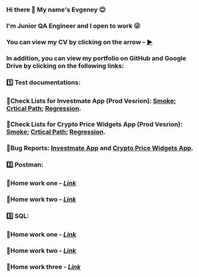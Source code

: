 ### Hi there 👋 My name's Evgeney :blush:
### I'm Junior QA Engineer and I open to work :stuck_out_tongue_winking_eye: 

### You can view my CV by clicking on the arrow - [:arrow_forward:](https://drive.google.com/file/d/14UWaZK316h8kwqF_Y2ae8fHWzDnIVgqX/view?usp=share_link) 
### In addition, you can view my portfolio on GitHub and Google Drive by clicking on the following links:
### :one: Test documentations:
### 🔸Check Lists for Investmate App (Prod Vesrion): [Smokе](https://docs.google.com/spreadsheets/d/18ytV0OAsYlJYjIoDi81GboPaq-nEO7IxCB57tpYulb8/edit#gid=1048996990); [Crtical Path](https://docs.google.com/spreadsheets/d/18ytV0OAsYlJYjIoDi81GboPaq-nEO7IxCB57tpYulb8/edit#gid=1372499893); [Regression](https://docs.google.com/spreadsheets/d/18ytV0OAsYlJYjIoDi81GboPaq-nEO7IxCB57tpYulb8/edit#gid=0).
### 🔸Check Lists for Crypto Price Widgets App (Prod Vesrion): [Smokе](https://docs.google.com/spreadsheets/d/1gfX5z899m5hREeXdSLKp-C44XkXXxojA2O91NvNOEUM/edit#gid=0); [Crtical Path](https://docs.google.com/spreadsheets/d/1gfX5z899m5hREeXdSLKp-C44XkXXxojA2O91NvNOEUM/edit#gid=1415740746); [Regression](https://docs.google.com/spreadsheets/d/1gfX5z899m5hREeXdSLKp-C44XkXXxojA2O91NvNOEUM/edit#gid=1373078348).
### 🔸Bug Reports: [Investmate App](https://docs.google.com/spreadsheets/d/12G1pVsco2yrww5j1gfW0AvF8psEplvSRoSPC1x-fQcA/edit#gid=0) and [Crypto Price Widgets App](https://docs.google.com/spreadsheets/d/1gfX5z899m5hREeXdSLKp-C44XkXXxojA2O91NvNOEUM/edit#gid=1390548020).
### :two: Postman:
### 🔸Home work one - [*Link*](https://github.com/EvgeneyKEO/Postman#:~:text=%F0%9F%94%B6,Postman_HW_1)
### 🔸Home work two - [*Link*](https://github.com/EvgeneyKEO/Postman#:~:text=%F0%9F%94%B6-,Postman_HW_2,-%F0%9F%94%B8)
### :three: SQL:
### 🔸Home work one - [*Link*](https://github.com/EvgeneyKEO/SQL#:~:text=%F0%9F%94%B6,SQL%20HW%20%E2%84%961)
### 🔸Home work two - [*Link*](https://github.com/EvgeneyKEO/SQL#:~:text=by%20created_on%20desc%3B-,%F0%9F%94%B6,SQL%20HW%20%E2%84%962,-1.%D0%A1%D0%BE%D0%B7%D0%B4%D0%B0%D1%82%D1%8C%20%D1%82%D0%B0%D0%B1%D0%BB%D0%B8%D1%86%D1%83)
### 🔸Home work three - [*Link*]([https://github.com/EvgeneyKEO/SQL#large_orange_diamond-sql-hw-3:~:text=data%2C%20insert%20data%3B-,%F0%9F%94%B6,SQL%20HW%20%E2%84%963,-1.%D0%92%D1%8B%D0%B2%D0%B5%D1%81%D1%82%D0%B8%20%D0%B2%D1%81%D0%B5%D1%85](https://github.com/EvgeneyKEO/SQL#large_orange_diamond-sql-hw-1))
